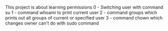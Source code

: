 This project is about learning permissions
0 - Switching user with command su
1 - command whoami to print current user
2 - command groups which prints out all groups of current or specified user
3 - command chown which changes owner can't do with  sudo command
